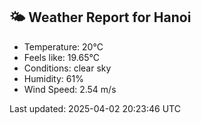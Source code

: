 <!-- WEATHER-START -->
## 🌤 Weather Report for Hanoi

- Temperature: 20°C
- Feels like: 19.65°C
- Conditions: clear sky
- Humidity: 61%
- Wind Speed: 2.54 m/s

Last updated: 2025-04-02 20:23:46 UTC
<!-- WEATHER-END -->
